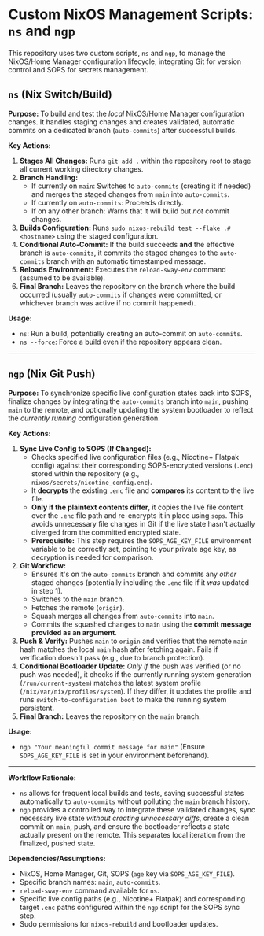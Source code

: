 # Custom NixOS Management Scripts: `ns` and `ngp`

This repository uses two custom scripts, `ns` and `ngp`, to manage the NixOS/Home Manager configuration lifecycle, integrating Git for version control and SOPS for secrets management.

## `ns` (Nix Switch/Build)

**Purpose:** To build and test the *local* NixOS/Home Manager configuration changes. It handles staging changes and creates validated, automatic commits on a dedicated branch (`auto-commits`) after successful builds.

**Key Actions:**

1.  **Stages All Changes:** Runs `git add .` within the repository root to stage all current working directory changes.
2.  **Branch Handling:**
    *   If currently on `main`: Switches to `auto-commits` (creating it if needed) and merges the staged changes from `main` into `auto-commits`.
    *   If currently on `auto-commits`: Proceeds directly.
    *   If on any other branch: Warns that it will build but *not* commit changes.
3.  **Builds Configuration:** Runs `sudo nixos-rebuild test --flake .#<hostname>` using the staged configuration.
4.  **Conditional Auto-Commit:** If the build succeeds **and** the effective branch is `auto-commits`, it commits the staged changes to the `auto-commits` branch with an automatic timestamped message.
5.  **Reloads Environment:** Executes the `reload-sway-env` command (assumed to be available).
6.  **Final Branch:** Leaves the repository on the branch where the build occurred (usually `auto-commits` if changes were committed, or whichever branch was active if no commit happened).

**Usage:**

*   `ns`: Run a build, potentially creating an auto-commit on `auto-commits`.
*   `ns --force`: Force a build even if the repository appears clean.

---

## `ngp` (Nix Git Push)

**Purpose:** To synchronize specific live configuration states back into SOPS, finalize changes by integrating the `auto-commits` branch into `main`, pushing `main` to the remote, and optionally updating the system bootloader to reflect the *currently running* configuration generation.

**Key Actions:**

1.  **Sync Live Config to SOPS (If Changed):**
    *   Checks specified live configuration files (e.g., Nicotine+ Flatpak config) against their corresponding SOPS-encrypted versions (`.enc`) stored within the repository (e.g., `nixos/secrets/nicotine_config.enc`).
    *   It **decrypts** the existing `.enc` file and **compares** its content to the live file.
    *   **Only if the plaintext contents differ**, it copies the live file content over the `.enc` file path and re-encrypts it in place using `sops`. This avoids unnecessary file changes in Git if the live state hasn't actually diverged from the committed encrypted state.
    *   **Prerequisite:** This step requires the `SOPS_AGE_KEY_FILE` environment variable to be correctly set, pointing to your private age key, as decryption is needed for comparison.
2.  **Git Workflow:**
    *   Ensures it's on the `auto-commits` branch and commits any *other* staged changes (potentially including the `.enc` file if it *was* updated in step 1).
    *   Switches to the `main` branch.
    *   Fetches the remote (`origin`).
    *   Squash merges all changes from `auto-commits` into `main`.
    *   Commits the squashed changes to `main` using the **commit message provided as an argument**.
3.  **Push & Verify:** Pushes `main` to `origin` and verifies that the remote `main` hash matches the local `main` hash after fetching again. Fails if verification doesn't pass (e.g., due to branch protection).
4.  **Conditional Bootloader Update:** *Only if* the push was verified (or no push was needed), it checks if the currently running system generation (`/run/current-system`) matches the latest system profile (`/nix/var/nix/profiles/system`). If they differ, it updates the profile and runs `switch-to-configuration boot` to make the running system persistent.
5.  **Final Branch:** Leaves the repository on the `main` branch.

**Usage:**

*   `ngp "Your meaningful commit message for main"` (Ensure `SOPS_AGE_KEY_FILE` is set in your environment beforehand).

---

**Workflow Rationale:**

*   `ns` allows for frequent local builds and tests, saving successful states automatically to `auto-commits` without polluting the `main` branch history.
*   `ngp` provides a controlled way to integrate these validated changes, sync necessary live state *without creating unnecessary diffs*, create a clean commit on `main`, push, and ensure the bootloader reflects a state actually present on the remote. This separates local iteration from the finalized, pushed state.

**Dependencies/Assumptions:**

*   NixOS, Home Manager, Git, SOPS (`age` key via `SOPS_AGE_KEY_FILE`).
*   Specific branch names: `main`, `auto-commits`.
*   `reload-sway-env` command available for `ns`.
*   Specific live config paths (e.g., Nicotine+ Flatpak) and corresponding target `.enc` paths configured within the `ngp` script for the SOPS sync step.
*   Sudo permissions for `nixos-rebuild` and bootloader updates.
